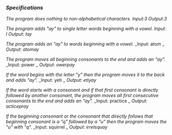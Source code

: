 ### *Specifications*
_The program does nothing to non-alphabetical characters._
 _Input:3_
 _Output:3_

 _The program adds "ay" to single letter words beginning with a vowel._
  _Input: I_
  _Output: Iay_

_The program adds an "ay" to words beginning with a vowel._
 _Input: atom _
 _Output: atomay_

_The program moves all beginning consonants to the end and adds an "ay"._
  _Input: power _
  _Output: owerpay_

_If the word begins with the letter "y" then the program moves it to the back and adds "ay"._
  _Input: yeti _
  _Output: etiyay_


_If the word starts with a consonant and if that first consonant is directly followed by another consonant, the program moves all first consecutive consonants to the end and adds an "ay"._
  _Input: practice _
  _Output: acticepray_

_If the beginning consonant or the consonant that directly follows that beginning consonant is a "q" followed by a "u" then the program moves the "u" with "q"._
  _Input: squirrel _
  _Output: irrelsquay_
